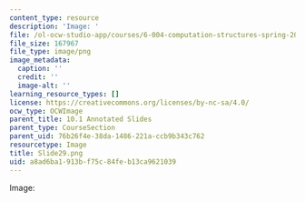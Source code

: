```yaml
---
content_type: resource
description: 'Image: '
file: /ol-ocw-studio-app/courses/6-004-computation-structures-spring-2017/a8ad6ba1913bf75c84feb13ca9621039_Slide29.png
file_size: 167967
file_type: image/png
image_metadata:
  caption: ''
  credit: ''
  image-alt: ''
learning_resource_types: []
license: https://creativecommons.org/licenses/by-nc-sa/4.0/
ocw_type: OCWImage
parent_title: 10.1 Annotated Slides
parent_type: CourseSection
parent_uid: 76b26f4e-38da-1486-221a-ccb9b343c762
resourcetype: Image
title: Slide29.png
uid: a8ad6ba1-913b-f75c-84fe-b13ca9621039
---
```

Image: 